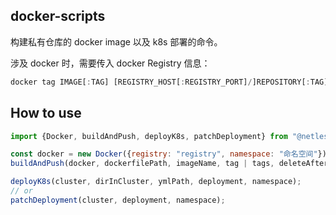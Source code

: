 ## docker-scripts

构建私有仓库的 docker image 以及 k8s 部署的命令。

涉及 docker 时，需要传入 docker Registry 信息：

```ts
docker tag IMAGE[:TAG] [REGISTRY_HOST[:REGISTRY_PORT]/]REPOSITORY[:TAG]
```

## How to use

```js
import {Docker, buildAndPush, deployK8s, patchDeployment} from "@netless/docker-script";

const docker = new Docker({registry: "registry", namespace: "命名空间"});
buildAndPush(docker, dockerfilePath, imageName, tag | tags, deleteAfter);

deployK8s(cluster, dirInCluster, ymlPath, deployment, namespace);
// or
patchDeployment(cluster, deployment, namespace);
```